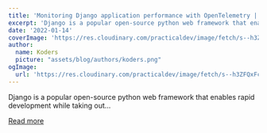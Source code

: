 ```yaml
---
title: 'Monitoring Django application performance with OpenTelemetry | SigNoz'
excerpt: 'Django is a popular open-source python web framework that enables rapid development while taking out...'
date: '2022-01-14'
coverImage: 'https://res.cloudinary.com/practicaldev/image/fetch/s--h3ZFQxFc--/c_imagga_scale,f_auto,fl_progressive,h_420,q_auto,w_1000/https://dev-to-uploads.s3.amazonaws.com/uploads/articles/n7p1kq1i1a86cigaotli.png'
author:
  name: Koders
  picture: "assets/blog/authors/koders.png"
ogImage:
  url: 'https://res.cloudinary.com/practicaldev/image/fetch/s--h3ZFQxFc--/c_imagga_scale,f_auto,fl_progressive,h_420,q_auto,w_1000/https://dev-to-uploads.s3.amazonaws.com/uploads/articles/n7p1kq1i1a86cigaotli.png'
---
```


Django is a popular open-source python web framework that enables rapid development while taking out...

[Read more](https://dev.to/signoz/monitoring-django-application-performance-with-opentelemetry-signoz-4k8m)
